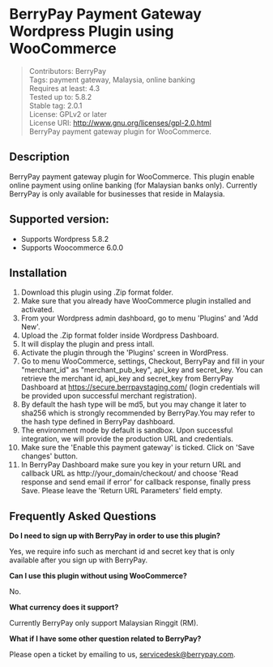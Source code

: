 # BerryPay Payment Gateway Wordpress Plugin using WooCommerce

> Contributors: BerryPay <br>
> Tags: payment gateway, Malaysia, online banking<br>
> Requires at least: 4.3<br>
> Tested up to: 5.8.2<br>
> Stable tag: 2.0.1<br>
> License: GPLv2 or later<br>
> License URI: http://www.gnu.org/licenses/gpl-2.0.html<br>	
> BerryPay payment gateway plugin for WooCommerce.

## Description
	
BerryPay payment gateway plugin for WooCommerce. This plugin enable online payment using online banking (for Malaysian banks only). Currently BerryPay is only available for businesses that reside in Malaysia.
	
## Supported version:
* Supports Wordpress 5.8.2
* Supports Woocommerce 6.0.0

## Installation

1. Download this plugin using .Zip format folder.
2. Make sure that you already have WooCommerce plugin installed and activated.
3. From your Wordpress admin dashboard, go to menu 'Plugins' and 'Add New'.
4. Upload the .Zip format folder inside Wordpress Dashboard.
5. It will display the plugin and press intall.
6. Activate the plugin through the 'Plugins' screen in WordPress.
7. Go to menu WooCommerce, settings, Checkout, BerryPay and fill in your "merchant_id" as "merchant_pub_key", api_key and secret_key. You can retrieve the merchant id, api_key and secret_key from BerryPay Dashboard at https://secure.berrpaystaging.com/ (login credentials will be provided upon successful merchant registration).
8. By default the hash type will be md5, but you may change it later to sha256 which is strongly recommended by BerryPay.You may refer to the hash type defined in BerryPay dashboard.
9. The environment mode by default is sandbox. Upon successful integration, we will provide the production URL and credentials.
10. Make sure the 'Enable this payment gateway' is ticked. Click on 'Save changes' button.
11. In BerryPay Dashboard make sure you key in your return URL and callback URL as http://your_domain/checkout/ and choose 'Read response and send email if error' for callback response, finally press Save. Please leave the 'Return URL Parameters' field empty.

## Frequently Asked Questions
	
**Do I need to sign up with BerryPay in order to use this plugin?**
	
Yes, we require info such as merchant id and secret key that is only available after you sign up with BerryPay.
	
**Can I use this plugin without using WooCommerce?**
	
No.
	
**What currency does it support?**
	
Currently BerryPay only support Malaysian Ringgit (RM).
	
**What if I have some other question related to BerryPay?**
	
Please open a ticket by emailing to us, servicedesk@berrypay.com.
